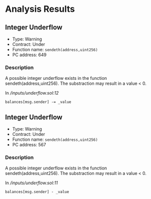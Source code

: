 # Analysis Results
## Integer Underflow
- Type: Warning
- Contract: Under
- Function name: `sendeth(address,uint256)`
- PC address: 649

### Description
A possible integer underflow exists in the function sendeth(address,uint256).
The substraction may result in a value < 0.

In *<TESTDATA>/inputs/underflow.sol:12*

```
balances[msg.sender] -= _value
```
## Integer Underflow
- Type: Warning
- Contract: Under
- Function name: `sendeth(address,uint256)`
- PC address: 567

### Description
A possible integer underflow exists in the function sendeth(address,uint256).
The substraction may result in a value < 0.

In *<TESTDATA>/inputs/underflow.sol:11*

```
balances[msg.sender] - _value
```

